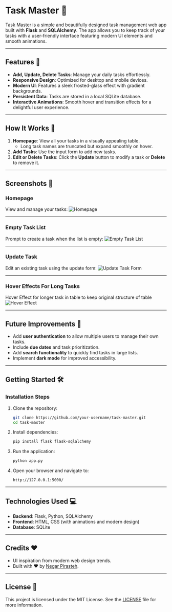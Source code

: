 # Task Master 📝

Task Master is a simple and beautifully designed task management web app built with **Flask** and **SQLAlchemy**. The app allows you to keep track of your tasks with a user-friendly interface featuring modern UI elements and smooth animations.

---

## Features 🚀

- **Add, Update, Delete Tasks**: Manage your daily tasks effortlessly.
- **Responsive Design**: Optimized for desktop and mobile devices.
- **Modern UI**: Features a sleek frosted-glass effect with gradient backgrounds.
- **Persistent Data**: Tasks are stored in a local SQLite database.
- **Interactive Animations**: Smooth hover and transition effects for a delightful user experience.

---

## How It Works 🔧

1. **Homepage**: View all your tasks in a visually appealing table. 
   - Long task names are truncated but expand smoothly on hover.
2. **Add Tasks**: Use the input form to add new tasks.
3. **Edit or Delete Tasks**: Click the **Update** button to modify a task or **Delete** to remove it.

---

## Screenshots 📸

### Homepage
View and manage your tasks:
![Homepage](screenshots/homepage.png)

---

### Empty Task List
Prompt to create a task when the list is empty:
![Empty Task List](screenshots/empty-task-list.png)

---

### Update Task
Edit an existing task using the update form:
![Update Task Form](screenshots/update.png)

---

### Hover Effects For Long Tasks
Hover Effect for longer task in table to keep original structure of table
![Hover Effect](screenshots/longtasks.png)

---

## Future Improvements 🌟

- Add **user authentication** to allow multiple users to manage their own tasks.
- Include **due dates** and task prioritization.
- Add **search functionality** to quickly find tasks in large lists.
- Implement **dark mode** for improved accessibility.

---

## Getting Started 🛠️

### Installation Steps
1. Clone the repository:
   ```bash
   git clone https://github.com/your-username/task-master.git
   cd task-master
   ```

2. Install dependencies:
   ```bash
   pip install flask flask-sqlalchemy
   ```

3. Run the application:
   ```bash
   python app.py
   ```

4. Open your browser and navigate to:
   ```
   http://127.0.0.1:5000/
   ```

---

## Technologies Used 💻

- **Backend**: Flask, Python, SQLAlchemy
- **Frontend**: HTML, CSS (with animations and modern design)
- **Database**: SQLite

---

## Credits ❤️

- UI inspiration from modern web design trends.
- Built with ❤️ by [Negar Pirasteh](https://github.com/negarprh).

---

## License 📜

This project is licensed under the MIT License. See the [LICENSE](LICENSE) file for more information.
